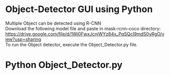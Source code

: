 # Object-Detector GUI using Python
Multiple Object can be detected using R-CNN  
Download the following model file and paste in mask-rcnn-coco directory: https://drive.google.com/file/d/1Wi0FwxJcnjWYz84x_PqSQcI9mdS0yRgO/view?usp=sharing  
To run the Object detector, execute the Object_Detector.py file.  
# Python Object_Detector.py
